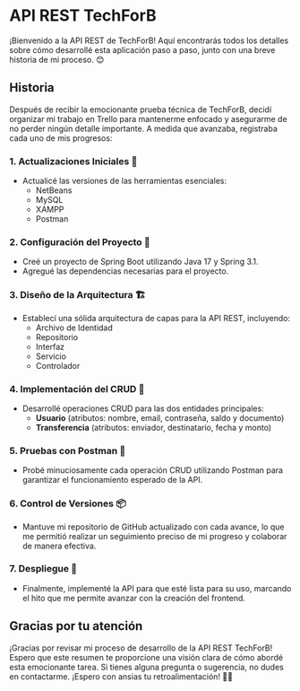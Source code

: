 # API REST TechForB

¡Bienvenido a la API REST de TechForB! Aquí encontrarás todos los detalles sobre cómo desarrollé esta aplicación paso a paso, junto con una breve historia de mi proceso. 😊

## Historia

Después de recibir la emocionante prueba técnica de TechForB, decidí organizar mi trabajo en Trello para mantenerme enfocado y asegurarme de no perder ningún detalle importante. A medida que avanzaba, registraba cada uno de mis progresos:

### 1. Actualizaciones Iniciales 🔧

- Actualicé las versiones de las herramientas esenciales:
  - NetBeans
  - MySQL
  - XAMPP
  - Postman

### 2. Configuración del Proyecto 🚀

- Creé un proyecto de Spring Boot utilizando Java 17 y Spring 3.1.
- Agregué las dependencias necesarias para el proyecto.

### 3. Diseño de la Arquitectura 🏗️

- Establecí una sólida arquitectura de capas para la API REST, incluyendo:
  - Archivo de Identidad
  - Repositorio
  - Interfaz
  - Servicio
  - Controlador

### 4. Implementación del CRUD 💼

- Desarrollé operaciones CRUD para las dos entidades principales:
  - **Usuario** (atributos: nombre, email, contraseña, saldo y documento)
  - **Transferencia** (atributos: enviador, destinatario, fecha y monto)

### 5. Pruebas con Postman 🧪

- Probé minuciosamente cada operación CRUD utilizando Postman para garantizar el funcionamiento esperado de la API.

### 6. Control de Versiones 📦

- Mantuve mi repositorio de GitHub actualizado con cada avance, lo que me permitió realizar un seguimiento preciso de mi progreso y colaborar de manera efectiva.

### 7. Despliegue 🚀

- Finalmente, implementé la API para que esté lista para su uso, marcando el hito que me permite avanzar con la creación del frontend.

## Gracias por tu atención

¡Gracias por revisar mi proceso de desarrollo de la API REST TechForB! Espero que este resumen te proporcione una visión clara de cómo abordé esta emocionante tarea. Si tienes alguna pregunta o sugerencia, no dudes en contactarme. ¡Espero con ansias tu retroalimentación! 🚀✨

